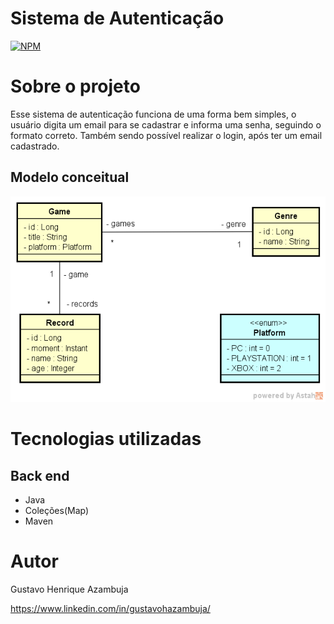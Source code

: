 # Sistema de Autenticação
[![NPM](https://img.shields.io/npm/l/react)](https://github.com/devsuperior/sds1-wmazoni/blob/master/LICENSE) 

# Sobre o projeto

Esse sistema de autenticação funciona de uma forma bem simples, o usuário digita um email para se cadastrar e informa uma senha, seguindo o formato correto. Também sendo possível realizar o login, após ter um email cadastrado.

## Modelo conceitual
![Modelo Conceitual](https://github.com/acenelio/assets/raw/main/sds1/modelo-conceitual.png)

# Tecnologias utilizadas
## Back end
- Java
- Coleções(Map)
- Maven

  
# Autor

Gustavo Henrique Azambuja

https://www.linkedin.com/in/gustavohazambuja/

